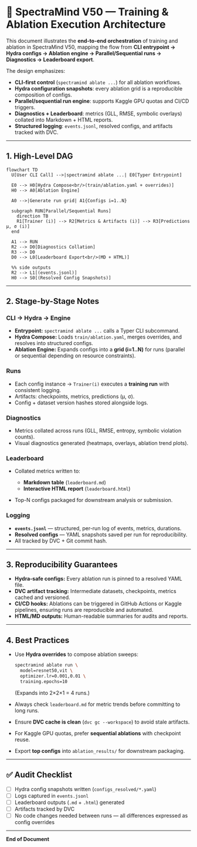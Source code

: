 # 🧪 SpectraMind V50 — Training & Ablation Execution Architecture

This document illustrates the **end-to-end orchestration** of training and ablation in SpectraMind V50, mapping the flow from **CLI entrypoint → Hydra configs → Ablation engine → Parallel/Sequential runs → Diagnostics → Leaderboard export**.

The design emphasizes:
* **CLI-first control** (`spectramind ablate ...`) for all ablation workflows.  
* **Hydra configuration snapshots**: every ablation grid is a reproducible composition of configs.  
* **Parallel/sequential run engine**: supports Kaggle GPU quotas and CI/CD triggers.  
* **Diagnostics + Leaderboard**: metrics (GLL, RMSE, symbolic overlays) collated into Markdown + HTML reports.  
* **Structured logging**: `events.jsonl`, resolved configs, and artifacts tracked with DVC.  

---

## 1. High-Level DAG

```mermaid
flowchart TD
  U[User CLI Call] -->|spectramind ablate ...| E0[Typer Entrypoint]

  E0 --> H0[Hydra Compose<br/>(train/ablation.yaml + overrides)]
  H0 --> A0[Ablation Engine]

  A0 -->|Generate run grid| A1{Configs i=1..N}

  subgraph RUN[Parallel/Sequential Runs]
    direction TB
    R1[Trainer (i)] --> R2[Metrics & Artifacts (i)] --> R3[Predictions μ, σ (i)]
  end

  A1 --> RUN
  R2 --> D0[Diagnostics Collation]
  R3 --> D0
  D0 --> L0[Leaderboard Export<br/>(MD + HTML)]

  %% side outputs
  R2 --> L1[(events.jsonl)]
  H0 --> S0[(Resolved Config Snapshots)]
````

---

## 2. Stage-by-Stage Notes

### CLI → Hydra → Engine

* **Entrypoint:** `spectramind ablate ...` calls a Typer CLI subcommand.
* **Hydra Compose:** Loads `train/ablation.yaml`, merges overrides, and resolves into structured configs.
* **Ablation Engine:** Expands configs into a **grid (i=1..N)** for runs (parallel or sequential depending on resource constraints).

### Runs

* Each config instance → `Trainer(i)` executes a **training run** with consistent logging.
* Artifacts: checkpoints, metrics, predictions (μ, σ).
* Config + dataset version hashes stored alongside logs.

### Diagnostics

* Metrics collated across runs (GLL, RMSE, entropy, symbolic violation counts).
* Visual diagnostics generated (heatmaps, overlays, ablation trend plots).

### Leaderboard

* Collated metrics written to:

  * **Markdown table** (`leaderboard.md`)
  * **Interactive HTML report** (`leaderboard.html`)
* Top-N configs packaged for downstream analysis or submission.

### Logging

* **`events.jsonl`** — structured, per-run log of events, metrics, durations.
* **Resolved configs** — YAML snapshots saved per run for reproducibility.
* All tracked by DVC + Git commit hash.

---

## 3. Reproducibility Guarantees

* **Hydra-safe configs:** Every ablation run is pinned to a resolved YAML file.
* **DVC artifact tracking:** Intermediate datasets, checkpoints, metrics cached and versioned.
* **CI/CD hooks:** Ablations can be triggered in GitHub Actions or Kaggle pipelines, ensuring runs are reproducible and automated.
* **HTML/MD outputs:** Human-readable summaries for audits and reports.

---

## 4. Best Practices

* Use **Hydra overrides** to compose ablation sweeps:

  ```bash
  spectramind ablate run \
    model=resnet50,vit \
    optimizer.lr=0.001,0.01 \
    training.epochs=10
  ```

  (Expands into 2×2×1 = 4 runs.)

* Always check `leaderboard.md` for metric trends before committing to long runs.

* Ensure **DVC cache is clean** (`dvc gc --workspace`) to avoid stale artifacts.

* For Kaggle GPU quotas, prefer **sequential ablations** with checkpoint reuse.

* Export **top configs** into `ablation_results/` for downstream packaging.

---

## ✅ Audit Checklist

* [ ] Hydra config snapshots written (`configs_resolved/*.yaml`)
* [ ] Logs captured in `events.jsonl`
* [ ] Leaderboard outputs (`.md` + `.html`) generated
* [ ] Artifacts tracked by DVC
* [ ] No code changes needed between runs — all differences expressed as config overrides

---

**End of Document**

````
